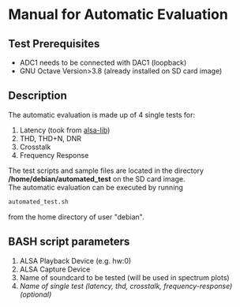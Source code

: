 # Manual for Automatic Evaluation

## Test Prerequisites
+ ADC1 needs to be connected with DAC1 (loopback)
+ GNU Octave Version>3.8 (already installed on SD card image)

## Description
The automatic evaluation is made up of 4 single tests for:

1. Latency (took from [alsa-lib](http://www.alsa-project.org/alsa-doc/alsa-lib/_2test_2latency_8c-example.html))
2. THD, THD+N, DNR
3. Crosstalk
4. Frequency Response

The test scripts and sample files are located in the directory **/home/debian/automated_test** on the SD card image.<br>
The automatic evaluation can be executed by running
```bash
automated_test.sh
```
from the home directory of user "debian".

## BASH script parameters
1. ALSA Playback Device (e.g. hw:0)
2. ALSA Capture Device
3. Name of soundcard to be tested (will be used in spectrum plots)
4. *Name of single test (latency, thd, crosstalk, frequency-response) (optional)*

